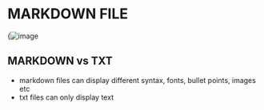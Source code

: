 # MARKDOWN FILE
(![image](https://github.com/user-attachments/assets/a5d801ed-7af2-4bde-9ee4-a752376dfa62)

## MARKDOWN vs TXT
- markdown files can display different syntax, fonts, bullet points, images etc
- txt files can only display text
